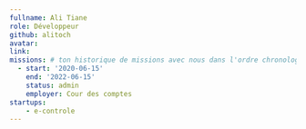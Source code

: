```yaml
---
fullname: Ali Tiane
role: Développeur
github: alitoch
avatar:
link:
missions: # ton historique de missions avec nous dans l'ordre chronologique. Remplis déjà la première pour commencer !
  - start: '2020-06-15'
    end: '2022-06-15'
    status: admin
    employer: Cour des comptes
startups:
    - e-controle
---
```


